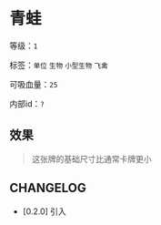 # 青蛙

等级：`1`

标签：`单位` `生物` `小型生物` `飞禽`

可吸血量：`25`

内部id：`?`

## 效果

> 这张牌的基础尺寸比通常卡牌更小

## CHANGELOG

- [0.2.0] 引入
